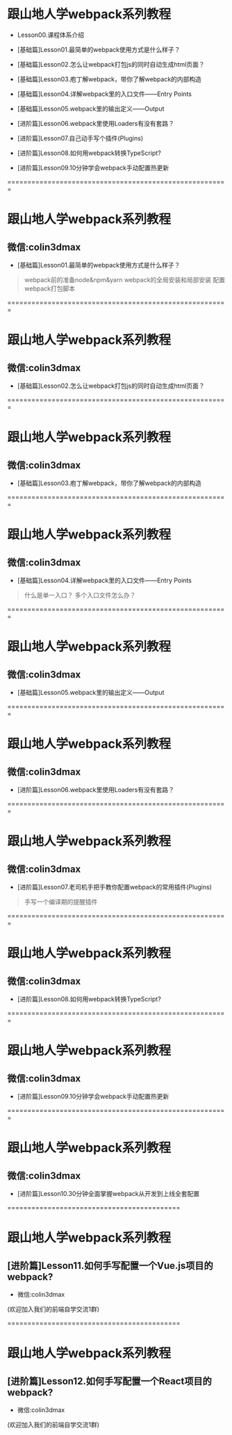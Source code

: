 # 跟山地人学webpack系列教程

* Lesson00.课程体系介绍

* [基础篇]Lesson01.最简单的webpack使用方式是什么样子？
* [基础篇]Lesson02.怎么让webpack打包js的同时自动生成html页面？
* [基础篇]Lesson03.庖丁解webpack，带你了解webpack的内部构造
* [基础篇]Lesson04.详解webpack里的入口文件——Entry Points
* [基础篇]Lesson05.webpack里的输出定义——Output

* [进阶篇]Lesson06.webpack里使用Loaders有没有套路？
* [进阶篇]Lesson07.自己动手写个插件(Plugins)
* [进阶篇]Lesson08.如何用webpack转换TypeScript?
* [进阶篇]Lesson09.10分钟学会webpack手动配置热更新

=======================================================

# 跟山地人学webpack系列教程

## 微信:colin3dmax

* [基础篇]Lesson01.最简单的webpack使用方式是什么样子？


> webpack前的准备node&npm&yarn
> webpack的全局安装和局部安装
> 配置webpack打包脚本

=======================================================

# 跟山地人学webpack系列教程

## 微信:colin3dmax

* [基础篇]Lesson02.怎么让webpack打包js的同时自动生成html页面？


=======================================================

# 跟山地人学webpack系列教程

## 微信:colin3dmax

* [基础篇]Lesson03.庖丁解webpack，带你了解webpack的内部构造


=======================================================

# 跟山地人学webpack系列教程

## 微信:colin3dmax

* [基础篇]Lesson04.详解webpack里的入口文件——Entry Points
> 什么是单一入口？
> 多个入口文件怎么办？


=======================================================

# 跟山地人学webpack系列教程

## 微信:colin3dmax

* [基础篇]Lesson05.webpack里的输出定义——Output


=======================================================

# 跟山地人学webpack系列教程

## 微信:colin3dmax

* [进阶篇]Lesson06.webpack里使用Loaders有没有套路？


=======================================================

# 跟山地人学webpack系列教程

## 微信:colin3dmax

* [进阶篇]Lesson07.老司机手把手教你配置webpack的常用插件(Plugins)

> 手写一个编译期的提醒插件

=======================================================

# 跟山地人学webpack系列教程

## 微信:colin3dmax

* [进阶篇]Lesson08.如何用webpack转换TypeScript?

=======================================================

# 跟山地人学webpack系列教程

## 微信:colin3dmax

* [进阶篇]Lesson09.10分钟学会webpack手动配置热更新

=======================================================

# 跟山地人学webpack系列教程

## 微信:colin3dmax

* [进阶篇]Lesson10.30分钟全面掌握webpack从开发到上线全套配置

===========================================

# 跟山地人学webpack系列教程

## [进阶篇]Lesson11.如何手写配置一个Vue.js项目的webpack?

* 微信:colin3dmax 

(欢迎加入我们的前端自学交流1群)

===========================================

# 跟山地人学webpack系列教程

## [进阶篇]Lesson12.如何手写配置一个React项目的webpack?

* 微信:colin3dmax 

(欢迎加入我们的前端自学交流1群)































